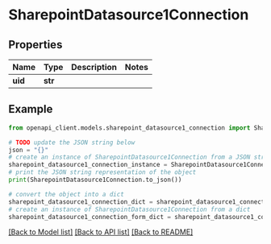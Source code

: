 # SharepointDatasource1Connection


## Properties

Name | Type | Description | Notes
------------ | ------------- | ------------- | -------------
**uid** | **str** |  | 

## Example

```python
from openapi_client.models.sharepoint_datasource1_connection import SharepointDatasource1Connection

# TODO update the JSON string below
json = "{}"
# create an instance of SharepointDatasource1Connection from a JSON string
sharepoint_datasource1_connection_instance = SharepointDatasource1Connection.from_json(json)
# print the JSON string representation of the object
print(SharepointDatasource1Connection.to_json())

# convert the object into a dict
sharepoint_datasource1_connection_dict = sharepoint_datasource1_connection_instance.to_dict()
# create an instance of SharepointDatasource1Connection from a dict
sharepoint_datasource1_connection_form_dict = sharepoint_datasource1_connection.from_dict(sharepoint_datasource1_connection_dict)
```
[[Back to Model list]](../README.md#documentation-for-models) [[Back to API list]](../README.md#documentation-for-api-endpoints) [[Back to README]](../README.md)


